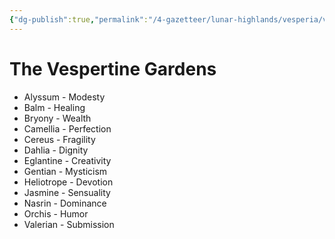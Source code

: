 ```yaml
---
{"dg-publish":true,"permalink":"/4-gazetteer/lunar-highlands/vesperia/vespertine-gardens/","noteIcon":""}
---
```


# The Vespertine Gardens

- Alyssum - Modesty
- Balm - Healing
- Bryony - Wealth
- Camellia - Perfection
- Cereus - Fragility
- Dahlia - Dignity
- Eglantine - Creativity
- Gentian - Mysticism
- Heliotrope - Devotion
- Jasmine - Sensuality
- Nasrin - Dominance
- Orchis - Humor
- Valerian - Submission 

